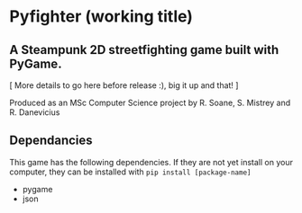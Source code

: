 # Pyfighter (working title)
## A Steampunk 2D streetfighting game built with PyGame.

[ More details to go here before release :), big it up and that! ]

Produced as an MSc Computer Science project by R. Soane, 
S. Mistrey and R. Danevicius

## Dependancies
This game has the following dependencies.  If they are not yet install on your computer, they can be installed with `pip install [package-name]`
- pygame
- json
